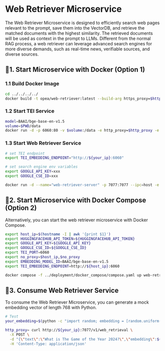 # Web Retriever Microservice

The Web Retriever Microservice is designed to efficiently search web pages relevant to the prompt, save them into the VectorDB, and retrieve the matched documents with the highest similarity. The retrieved documents will be used as context in the prompt to LLMs. Different from the normal RAG process, a web retriever can leverage advanced search engines for more diverse demands, such as real-time news, verifiable sources, and diverse sources.

## 🚀1. Start Microservice with Docker (Option 1)

### 1.1 Build Docker Image

```bash
cd ../../../../
docker build -t opea/web-retriever:latest --build-arg https_proxy=$https_proxy --build-arg http_proxy=$http_proxy -f comps/web_retrievers/src/Dockerfile .
```

### 1.2 Start TEI Service

```bash
model=BAAI/bge-base-en-v1.5
volume=$PWD/data
docker run -d -p 6060:80 -v $volume:/data -e http_proxy=$http_proxy -e https_proxy=$https_proxy --pull always ghcr.io/huggingface/text-embeddings-inference:cpu-1.5 --model-id $model --auto-truncate
```

### 1.3 Start Web Retriever Service

```bash
# set TEI endpoint
export TEI_EMBEDDING_ENDPOINT="http://${your_ip}:6060"

# set search engine env variables
export GOOGLE_API_KEY=xxx
export GOOGLE_CSE_ID=xxx
```

```bash
docker run -d --name="web-retriever-server" -p 7077:7077 --ipc=host -e http_proxy=$http_proxy -e https_proxy=$https_proxy -e no_proxy=$no_proxy -e TEI_EMBEDDING_ENDPOINT=$TEI_EMBEDDING_ENDPOINT -e GOOGLE_API_KEY=$GOOGLE_API_KEY -e GOOGLE_CSE_ID=$GOOGLE_CSE_ID opea/web-retriever:latest
```

## 🚀2. Start Microservice with Docker Compose (Option 2)

Alternatively, you can start the web retriever microservice with Docker Compose.

```bash
export host_ip=$(hostname -I | awk '{print $1}')
export HUGGINGFACEHUB_API_TOKEN=${HUGGINGFACEHUB_API_TOKEN}
export GOOGLE_API_KEY=${GOOGLE_API_KEY}
export GOOGLE_CSE_ID=${GOOGLE_CSE_ID}
export TEI_PORT=6060
export no_proxy=$host_ip,$no_proxy
export EMBEDDING_MODEL_ID=BAAI/bge-base-en-v1.5
export TEI_EMBEDDING_ENDPOINT=http://${host_ip}:6060

docker compose -f ../deployment/docker_compose/compose.yaml up web-retriever-service tei-embedding-service -d
```

## 🚀3. Consume Web Retriever Service

To consume the Web Retriever Microservice, you can generate a mock embedding vector of length 768 with Python.

```bash
# Test
your_embedding=$(python -c "import random; embedding = [random.uniform(-1, 1) for _ in range(768)]; print(embedding)")

http_proxy= curl http://${your_ip}:7077/v1/web_retrieval \
  -X POST \
  -d "{\"text\":\"What is The Game of the Year 2024?\",\"embedding\":${your_embedding},\"k\":4}" \
  -H 'Content-Type: application/json'
```
